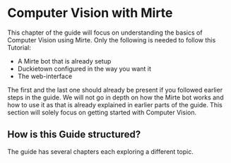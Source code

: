 # Computer Vision with Mirte

This chapter of the guide will focus on understanding the basics of Computer Vision using Mirte. Only the following is needed to follow this Tutorial:

* A Mirte bot that is already setup
* Duckietown configured in the way you want it
* The web-interface

The first and the last one should already be present if you followed earlier steps in the guide. We will not go in depth on how the Mirte bot works and how to use it as that is already explained in earlier parts of the guide. This section will solely focus on getting started with Computer Vision.

## How is this Guide structured?

The guide has several chapters each exploring a different topic.
